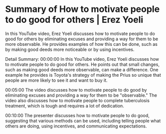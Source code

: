 # Summary of How to motivate people to do good for others | Erez Yoeli

In this YouTube video, Erez Yoeli discusses how to motivate people to do good for others by eliminating excuses and providing a way for them to be more observable. He provides examples of how this can be done, such as by making good deeds more noticeable or by using incentives.

Detail Summary: 
00:00:00
In this YouTube video, Erez Yoeli discusses how to motivate people to do good for others. He points out that small changes, such as making good deeds more observable, can make a difference. One example he provides is Toyota's strategy of making the Prius so unique that people are more likely to see it and want to buy it.

00:05:00
The video discusses how to motivate people to do good by eliminating excuses and providing a way for them to be "observable." The video also discusses how to motivate people to complete tuberculosis treatment, which is tough and requires a lot of dedication.

00:10:00
The presenter discusses how to motivate people to do good, suggesting that various methods can be used, including telling people what others are doing, using incentives, and communicating expectations.

